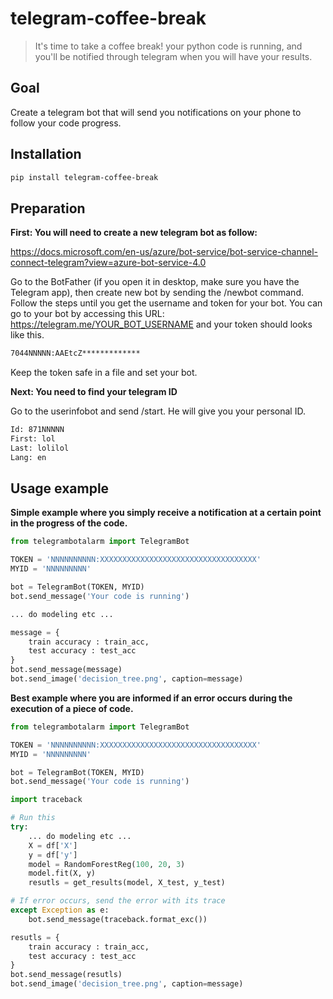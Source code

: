 # telegram-coffee-break
> It's time to take a coffee break! your python code is running, and you'll be notified through telegram when you will have your results.


## Goal

Create a telegram bot that will send you notifications on your phone to follow your code progress.

## Installation

```sh
pip install telegram-coffee-break
```

## Preparation

**First: You will need to create a new telegram bot as follow:**

https://docs.microsoft.com/en-us/azure/bot-service/bot-service-channel-connect-telegram?view=azure-bot-service-4.0

Go to the BotFather (if you open it in desktop, make sure you have the Telegram app), then create new bot by sending the /newbot command. Follow the steps until you get the username and token for your bot. You can go to your bot by accessing this URL: https://telegram.me/YOUR_BOT_USERNAME and your token should looks like this.

```sh
7044NNNNN:AAEtcZ*************
```

Keep the token safe in a file and set your bot.

**Next: You need to find your telegram ID**

Go to the userinfobot and send /start. He will give you your personal ID.

```sh
Id: 871NNNNN
First: lol
Last: lolilol
Lang: en
```

## Usage example

**Simple example where you simply receive a notification at a certain point in the progress of the code.**

```python
from telegrambotalarm import TelegramBot

TOKEN = 'NNNNNNNNNN:XXXXXXXXXXXXXXXXXXXXXXXXXXXXXXXXXXX'
MYID = 'NNNNNNNNN'

bot = TelegramBot(TOKEN, MYID)
bot.send_message('Your code is running')

... do modeling etc ...

message = {
    train accuracy : train_acc,
    test accuracy : test_acc
}
bot.send_message(message)
bot.send_image('decision_tree.png', caption=message)
```

**Best example where you are informed if an error occurs during the execution of a piece of code.**

```python
from telegrambotalarm import TelegramBot

TOKEN = 'NNNNNNNNNN:XXXXXXXXXXXXXXXXXXXXXXXXXXXXXXXXXXX'
MYID = 'NNNNNNNNN'

bot = TelegramBot(TOKEN, MYID)
bot.send_message('Your code is running')

import traceback

# Run this
try:
    ... do modeling etc ...
    X = df['X']
    y = df['y']
    model = RandomForestReg(100, 20, 3)
    model.fit(X, y)
    resutls = get_results(model, X_test, y_test)

# If error occurs, send the error with its trace
except Exception as e:
    bot.send_message(traceback.format_exc())

resutls = {
    train accuracy : train_acc,
    test accuracy : test_acc
}
bot.send_message(resutls)
bot.send_image('decision_tree.png', caption=message)
```
